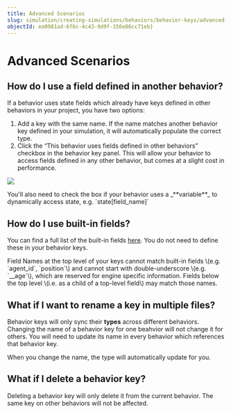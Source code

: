 ```yaml
---
title: Advanced Scenarios
slug: simulation/creating-simulations/behaviors/behavior-keys/advanced-scenarios
objectId: ea0981ad-6f6c-4c43-9d9f-156e86cc71eb}
---
```


# Advanced Scenarios

## How do I use a field defined in another behavior?

If a behavior uses state fields which already have keys defined in other behaviors in your project, you have two options:

1. Add a key with the same name. If the name matches another behavior key defined in your simulation, it will automatically populate the correct type.
2. Click the “This behavior uses fields defined in other behaviors” checkbox in the behavior key panel. This will allow your behavior to access fields defined in any other behavior, but comes at a slight cost in performance.

![](https://cdn-us1.hash.ai/site/docs/screenshot-2021-02-11-at-15.20.15.png)

<Hint style="warning">
You'll also need to check the box if your behavior uses a _**variable**_ to dynamically access state, e.g. `state[field_name]`
</Hint>

## How do I use built-in fields?

You can find a full list of the built-in fields [here](/docs/simulation/creating-simulations/anatomy-of-an-agent/state#reserved-fields). You do not need to define these in your behavior keys.

<Hint style="info">
Field Names at the top level of your keys cannot match built-in fields \(e.g. `agent_id`, `position`\) and cannot start with double-underscore \(e.g. `__age`\), which are reserved for engine specific information. Fields below the top level \(i.e. as a child of a top-level field\) may match those names.
</Hint>

## What if I want to rename a key in multiple files?

Behavior keys will only sync their **types** across different behaviors. Changing the name of a behavior key for one beahvior will not change it for others. You will need to update its name in every behavior which references that behavior key.

When you change the name, the type will automatically update for you.

## What if I delete a behavior key?

Deleting a behavior key will only delete it from the current behavior. The same key on other behaviors will not be affected.

